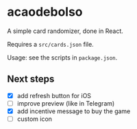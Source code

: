 # acaodebolso

A simple card randomizer, done in React.

Requires a `src/cards.json` file.

Usage: see the scripts in `package.json`.

## Next steps

- [x] add refresh button for iOS
- [ ] improve preview (like in Telegram)
- [x] add incentive message to buy the game
- [ ] custom icon
